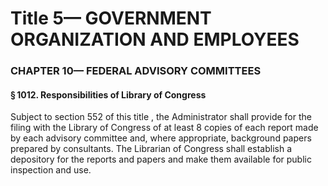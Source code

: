 
# Title 5— GOVERNMENT ORGANIZATION AND EMPLOYEES
### CHAPTER 10— FEDERAL ADVISORY COMMITTEES
#### § 1012. Responsibilities of Library of Congress

Subject to section 552 of this title , the Administrator shall provide for the filing with the Library of Congress of at least 8 copies of each report made by each advisory committee and, where appropriate, background papers prepared by consultants. The Librarian of Congress shall establish a depository for the reports and papers and make them available for public inspection and use.
